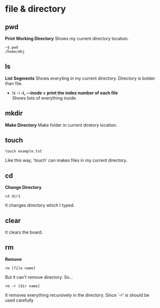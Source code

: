 # file & directory

## pwd 
**Print Working Directory**
Shows my current directory location.
``` 
~$ pwd 
/home/mhj
```

## ls
**List Segments**
Shows everyting in my current directory. Directory is bolder than file.

- ls -i
**-i, --inode = print the index number of each file**              
Shows lists of everything inside.

## mkdir 
**Make Directory** 
Make folder in current diretory location.

## touch
```
touch example.txt 
``` 
Like this way, 'touch' can makes files in my current directory.

## cd 
**Change Directory**
```
cd dir1
``` 
It changes directory which I typed.

## clear 
It clears the board. 

## rm
**Remove**

```
rm [file name]
``` 
But it can't remove directory. So...
```
rm -r [dir name]
```
It removes everything recursively in the directory. Since '-r' is should be used carefully 


